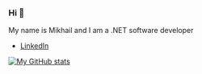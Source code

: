 ### Hi 👋

My name is Mikhail and I am a .NET software developer

- [LinkedIn](https://www.linkedin.com/in/azvm)

[![My GitHub stats](https://github-readme-stats.vercel.app/api?username=azvm&custom_title=My%20GitHub%20Stats&show_icons=true&count_private=true&title_color=fff&text_color=fff&icon_color=fff&bg_color=50,f43b47,453a94&hide_border=true)](https://github.com/anuraghazra/github-readme-stats)
